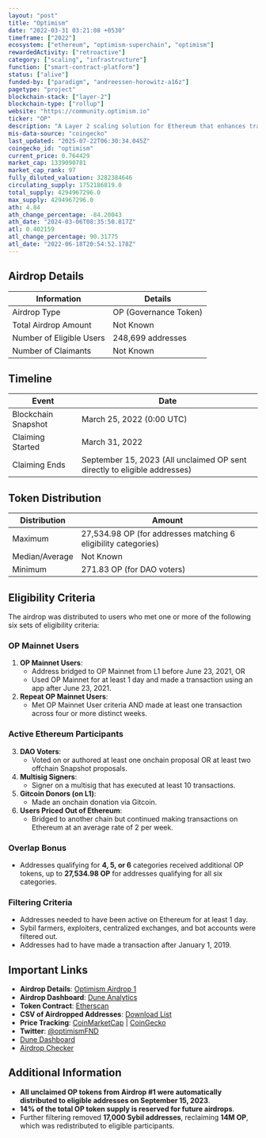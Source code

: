 ```yaml
---
layout: "post"
title: "Optimism"
date: "2022-03-31 03:21:08 +0530"
timeframe: ["2022"]
ecosystem: ["ethereum", "optimism-superchain", "optimism"]
rewardedActivity: ["retroactive"]
category: ["scaling", "infrastructure"]
function: ["smart-contract-platform"]
status: ["alive"]
funded-by: ["paradigm", "andreessen-horowitz-a16z"]
pagetype: "project"
blockchain-stack: ["layer-2"]
blockchain-type: ["rollup"]
website: "https://community.optimism.io"
ticker: "OP"
description: "A Layer 2 scaling solution for Ethereum that enhances transaction speed and reduces costs while maintaining decentralization and security."
mis-data-source: "coingecko"
last_updated: "2025-07-22T06:30:34.045Z"
coingecko_id: "optimism"
current_price: 0.764429
market_cap: 1339090781
market_cap_rank: 97
fully_diluted_valuation: 3282384646
circulating_supply: 1752186819.0
total_supply: 4294967296.0
max_supply: 4294967296.0
ath: 4.84
ath_change_percentage: -84.20043
ath_date: "2024-03-06T08:35:50.817Z"
atl: 0.402159
atl_change_percentage: 90.31775
atl_date: "2022-06-18T20:54:52.178Z"
---
```


## Airdrop Details

| Information              | Details               |
| ------------------------ | --------------------- |
| Airdrop Type             | OP (Governance Token) |
| Total Airdrop Amount     | Not Known             |
| Number of Eligible Users | 248,699 addresses     |
| Number of Claimants      | Not Known             |

## Timeline

| Event               | Date                                                                      |
| ------------------- | ------------------------------------------------------------------------- |
| Blockchain Snapshot | March 25, 2022 (0:00 UTC)                                                 |
| Claiming Started    | March 31, 2022                                                            |
| Claiming Ends       | September 15, 2023 (All unclaimed OP sent directly to eligible addresses) |

## Token Distribution

| Distribution   | Amount                                                         |
| -------------- | -------------------------------------------------------------- |
| Maximum        | 27,534.98 OP (for addresses matching 6 eligibility categories) |
| Median/Average | Not Known                                                      |
| Minimum        | 271.83 OP (for DAO voters)                                     |

## Eligibility Criteria

The airdrop was distributed to users who met one or more of the following six sets of eligibility criteria:

### **OP Mainnet Users**

1. **OP Mainnet Users**:
   - Address bridged to OP Mainnet from L1 before June 23, 2021, OR
   - Used OP Mainnet for at least 1 day and made a transaction using an app after June 23, 2021.
2. **Repeat OP Mainnet Users**:
   - Met OP Mainnet User criteria AND made at least one transaction across four or more distinct weeks.

### **Active Ethereum Participants**

3. **DAO Voters**:
   - Voted on or authored at least one onchain proposal OR at least two offchain Snapshot proposals.
4. **Multisig Signers**:
   - Signer on a multisig that has executed at least 10 transactions.
5. **Gitcoin Donors (on L1)**:
   - Made an onchain donation via Gitcoin.
6. **Users Priced Out of Ethereum**:
   - Bridged to another chain but continued making transactions on Ethereum at an average rate of 2 per week.

### **Overlap Bonus**

- Addresses qualifying for **4, 5, or 6** categories received additional OP tokens, up to **27,534.98 OP** for addresses qualifying for all six categories.

### **Filtering Criteria**

- Addresses needed to have been active on Ethereum for at least 1 day.
- Sybil farmers, exploiters, centralized exchanges, and bot accounts were filtered out.
- Addresses had to have made a transaction after January 1, 2019.

## Important Links

- **Airdrop Details**: [Optimism Airdrop 1](https://community.optimism.io/op-token/airdrops/airdrop-1)
- **Airdrop Dashboard**: [Dune Analytics](https://dune.com/optimismfnd/optimism-airdrop-1)
- **Token Contract**: [Etherscan](https://etherscan.io/address/0x4200000000000000000000000000000000000042)
- **CSV of Airdropped Addresses**: [Download List](op_airdrop1_addresses_detailed_list.csv)
- **Price Tracking**: [CoinMarketCap](https://coinmarketcap.com/currencies/optimism/) | [CoinGecko](https://www.coingecko.com/en/coins/optimism)
- **Twitter**: [@optimismFND](https://twitter.com/optimismFND)
- [Dune Dashboard](https://dune.com/optimismfnd/optimism-airdrop-1)
- [Airdrop Checker](https://app.optimism.io/airdrop/check)

## Additional Information

- **All unclaimed OP tokens from Airdrop #1 were automatically distributed to eligible addresses on September 15, 2023**.
- **14% of the total OP token supply is reserved for future airdrops**.
- Further filtering removed **17,000 Sybil addresses**, reclaiming **14M OP**, which was redistributed to eligible participants.